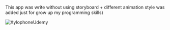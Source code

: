 This app was write without using storyboard + different animation style was added just for grow up my programming skills)


![XylophoneUdemy](https://user-images.githubusercontent.com/118765521/230036021-e411433f-0cfb-4a32-a649-1b7035ff2c17.gif)
